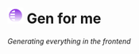 <h1>
<img src="https://raw.githubusercontent.com/unmilley/gen-for-me/master/public/pwa/ios/32.png" alt="logo"/>
Gen for me
</h1>

###### Generating everything in the frontend
